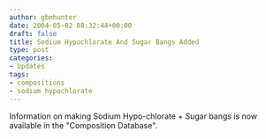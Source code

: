 ```yaml
---
author: gbmhunter
date: 2004-05-02 08:32:44+00:00
draft: false
title: Sodium Hypochlorate And Sugar Bangs Added
type: post
categories:
- Updates
tags:
- compositions
- sodium hypochlorate
---
```


Information on making Sodium Hypo-chlorate + Sugar bangs is now available in the "Composition Database".
